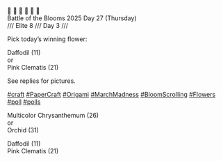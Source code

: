 🌸 🌹 🌻 💐 🌼 🌷  
Battle of the Blooms 2025 Day 27 (Thursday)  
/// Elite 8 /// Day 3 ///

Pick today’s winning flower:

Daffodil (11)  
or  
Pink Clematis (21)

See replies for pictures.

[\#<span>craft</span>](https://social.lol/tags/craft) [\#<span>PaperCraft</span>](https://social.lol/tags/PaperCraft) [\#<span>Origami</span>](https://social.lol/tags/Origami) [\#<span>MarchMadness</span>](https://social.lol/tags/MarchMadness) [\#<span>BloomScrolling</span>](https://social.lol/tags/BloomScrolling) [\#<span>Flowers</span>](https://social.lol/tags/Flowers) [\#<span>poll</span>](https://social.lol/tags/poll) [\#<span>polls</span>](https://social.lol/tags/polls)

Multicolor Chrysanthemum (26)  
or  
Orchid (31)

<radio disabled="disabled">Daffodil (11)</radio>  
<radio disabled="disabled">Pink Clematis (21)</radio>